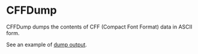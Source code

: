 # CFFDump
CFFDump dumps the contents of CFF (Compact Font Format) data in ASCII form.

See an example of [dump output](cff-test-data/simple-dump.txt).
